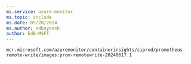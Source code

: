 ```yaml
---
ms.service: azure-monitor
ms.topic: include
ms.date: 05/20/2024
ms.author: edbayansh
author: EdB-MSFT
---
```

`mcr.microsoft.com/azuremonitor/containerinsights/ciprod/prometheus-remote-write/images:prom-remotewrite-20240617.1`
